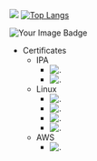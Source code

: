 ![](https://github-profile-summary-cards.vercel.app/api/cards/profile-details?username=ms16183&theme=github)
[![Top Langs](https://github-readme-stats.vercel.app/api/top-langs/?username=ms16183&layout=compact)](https://github.com/anuraghazra/github-readme-stats)

<img src="https://tryhackme-badges.s3.amazonaws.com/ms21826.png" alt="Your Image Badge" />

- Certificates
  - IPA
    - ![.](https://img.shields.io/badge/基本情報技術者試験-Passed-AACD06.svg)
    - ![.](https://img.shields.io/badge/応用情報技術者試験-Passed-AACD06.svg)
  - Linux
    - ![.](https://img.shields.io/badge/LinuC_Lv1-Passed-AACD06.svg)
    - ![.](https://img.shields.io/badge/LinuC_Lv2-Passed-AACD06.svg)
    - ![.](https://img.shields.io/badge/LinuC_Lv3_303-Passed-AACD06.svg)
    - ![.](https://img.shields.io/badge/LinuC_Lv3_304-Passed-AACD06.svg)
  - AWS
    - ![.](https://img.shields.io/badge/SAA--C03-Passed-AACD06.svg)
